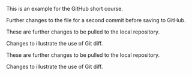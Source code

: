 This is an example for the GitHub short course. 

Further changes to the file for a second commit before saving to GitHub.     


These are further changes to be pulled to the local repository.

Changes to illustrate the use of Git diff.

These are further changes to be pulled to the local repository. 

Changes to illustrate the use of Git diff.
